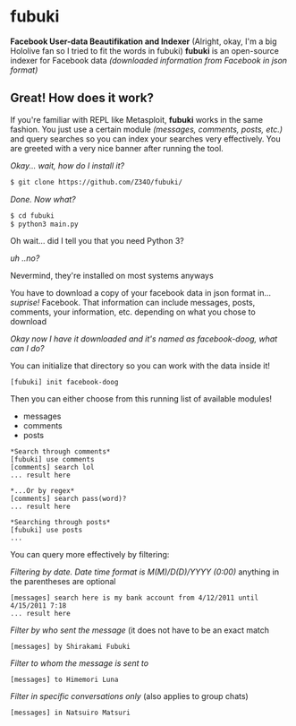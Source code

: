 # fubuki
**Facebook User-data Beautifikation and Indexer** (Alright, okay, I'm a big Hololive fan so I tried to fit the words in fubuki)
**fubuki** is an open-source indexer for Facebook data *(downloaded information from Facebook in json format)*

## Great! How does it work?
If you're familiar with REPL like Metasploit, **fubuki** works in the same fashion. You just use a certain module *(messages, comments, posts, etc.)* and query searches so you can index your searches very effectively.
You are greeted with a very nice banner after running the tool.

*Okay... wait, how do I install it?*
```bash
$ git clone https://github.com/Z34O/fubuki/
```

*Done. Now what?*
```bash
$ cd fubuki
$ python3 main.py
```

Oh wait... did I tell you that you need Python 3?

*uh ..no?*

Nevermind, they're installed on most systems anyways

You have to download a copy of your facebook data in json format in... *suprise!* Facebook.
That information can include messages, posts, comments, your information, etc. depending on what you chose to download

*Okay now I have it downloaded and it's named as facebook-doog, what can I do?*

You can initialize that directory so you can work with the data inside it!
```
[fubuki] init facebook-doog
```

Then you can either choose from this running list of available modules!
- messages
- comments
- posts

```
*Search through comments*
[fubuki] use comments
[comments] search lol
... result here

*...Or by regex*
[comments] search pass(word)?
... result here

*Searching through posts*
[fubuki] use posts
...
```

You can query more effectively by filtering:

*Filtering by date. Date time format is M(M)/D(D)/YYYY (0:00)* anything in the parentheses are optional

```
[messages] search here is my bank account from 4/12/2011 until 4/15/2011 7:18
... result here
```

*Filter by who sent the message* (it does not have to be an exact match

```
[messages] by Shirakami Fubuki
```

*Filter to whom the message is sent to*

```
[messages] to Himemori Luna
```

*Filter in specific conversations only* (also applies to group chats)

```
[messages] in Natsuiro Matsuri
```
